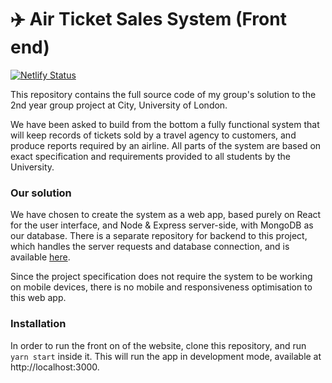 # :airplane: Air Ticket Sales System (Front end)

[![Netlify Status](https://api.netlify.com/api/v1/badges/b3cc5e5c-2cb3-4899-8565-fc0d27198284/deploy-status)](https://app.netlify.com/sites/ats-group6/deploys)


This repository contains the full source code of my group's solution to the 2nd year group project at City, University of London.

We have been asked to build from the bottom a fully functional system that will keep records of tickets sold by a travel agency to customers, and produce reports required by an airline. All parts of the system are based on exact specification and requirements provided to all students by the University.

### Our solution

We have chosen to create the system as a web app, based purely on React for the user interface, and Node & Express server-side, with MongoDB as our database. There is a separate repository for backend to this project, which handles the server requests and database connection, and is available [here](https://github.com/PiotrRut/ATSBackend).

Since the project specification does not require the system to be working on mobile devices, there is no mobile and responsiveness optimisation to this web app.

### Installation

In order to run the front on of the website, clone this repository, and run `yarn start` inside it. This will run the app in development mode, available at http://localhost:3000.
